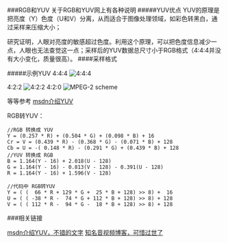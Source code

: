 ###RGB和YUV
关于RGB和YUV网上有各种说明
#####YUV优点
 YUV的原理是把亮度（Y）色度（U和V）分离，从而适合于图像处理领域，如彩色转黑白，通过采样来压缩大小；

研究证明，人眼对亮度的敏感超过色度。利用这个原理，可以把色度信息减少一点，人眼也无法查觉这一点；采样后的YUV数据总尺寸小于RGB格式（4:4:4并没有大小变化，质量很高）。
####采样格式

#####示例YUV 4:4:4
![4:4:4](https://i-msdn.sec.s-msft.com/dynimg/IC130499.gif)

4:2:2
![4:2:2](https://i-msdn.sec.s-msft.com/dynimg/IC84769.gif)
4:2:0
![MPEG-2 scheme](https://i-msdn.sec.s-msft.com/dynimg/IC146945.gif)

等等参考 [msdn介绍YUV](https://msdn.microsoft.com/en-us/library/aa904813%28VS.80%29.aspx)

RGB转YUV：

    //RGB 转换成 YUV
    Y = (0.257 * R) + (0.504 * G) + (0.098 * B) + 16
    Cr = V = (0.439 * R) - (0.368 * G) - (0.071 * B) + 128
    Cb = U = -( 0.148 * R) - (0.291 * G) + (0.439 * B) + 128
    //YUV 转换成 RGB
    B = 1.164(Y - 16) + 2.018(U - 128)
    G = 1.164(Y - 16) - 0.813(V - 128) - 0.391(U - 128)
    R = 1.164(Y - 16) + 1.596(V - 128)
    
    //代码中 RGB转YUV
    Y = ( (  66 * R + 129 * G +  25 * B + 128) >> 8) +  16
	U = ( ( -38 * R -  74 * G + 112 * B + 128) >> 8) + 128
	V = ( ( 112 * R -  94 * G -  18 * B + 128) >> 8) + 128

###相关链接

[msdn介绍YUV，不错的文字](https://msdn.microsoft.com/en-us/library/aa904813%28VS.80%29.aspx)
[知名音视频博客，可惜过世了](http://blog.csdn.net/leixiaohua1020/article/details/18893769)